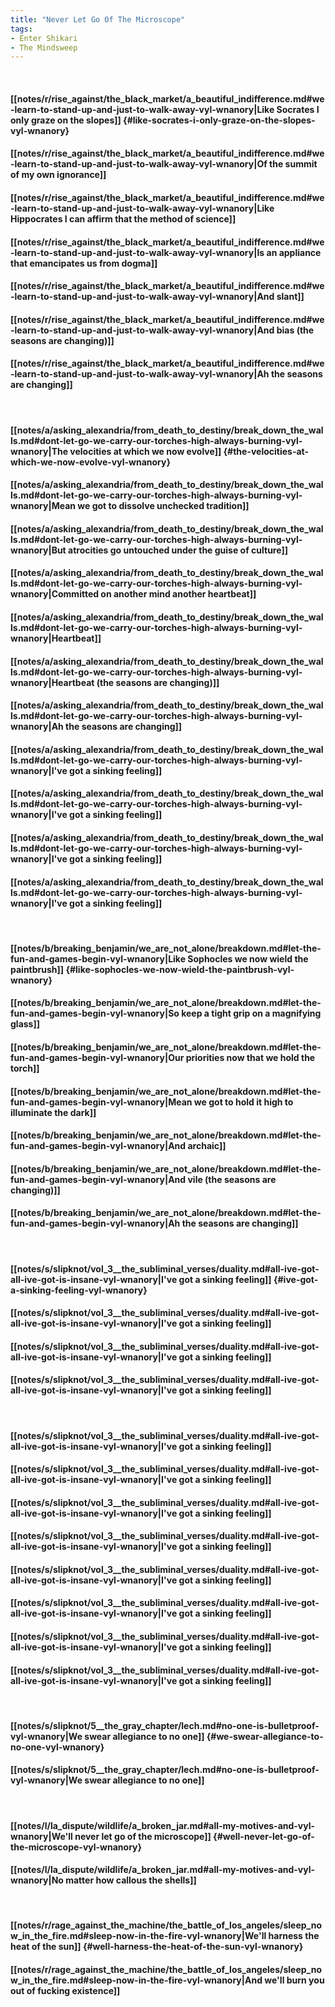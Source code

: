 ```yaml
---
title: "Never Let Go Of The Microscope"
tags:
- Enter Shikari
- The Mindsweep
---
```

&nbsp;
#### [[notes/r/rise_against/the_black_market/a_beautiful_indifference.md#we-learn-to-stand-up-and-just-to-walk-away-vyl-wnanory|Like Socrates I only graze on the slopes]] {#like-socrates-i-only-graze-on-the-slopes-vyl-wnanory}
#### [[notes/r/rise_against/the_black_market/a_beautiful_indifference.md#we-learn-to-stand-up-and-just-to-walk-away-vyl-wnanory|Of the summit of my own ignorance]]
#### [[notes/r/rise_against/the_black_market/a_beautiful_indifference.md#we-learn-to-stand-up-and-just-to-walk-away-vyl-wnanory|Like Hippocrates I can affirm that the method of science]]
#### [[notes/r/rise_against/the_black_market/a_beautiful_indifference.md#we-learn-to-stand-up-and-just-to-walk-away-vyl-wnanory|Is an appliance that emancipates us from dogma]]
#### [[notes/r/rise_against/the_black_market/a_beautiful_indifference.md#we-learn-to-stand-up-and-just-to-walk-away-vyl-wnanory|And slant]]
#### [[notes/r/rise_against/the_black_market/a_beautiful_indifference.md#we-learn-to-stand-up-and-just-to-walk-away-vyl-wnanory|And bias (the seasons are changing)]]
#### [[notes/r/rise_against/the_black_market/a_beautiful_indifference.md#we-learn-to-stand-up-and-just-to-walk-away-vyl-wnanory|Ah the seasons are changing]]
&nbsp;
#### [[notes/a/asking_alexandria/from_death_to_destiny/break_down_the_walls.md#dont-let-go-we-carry-our-torches-high-always-burning-vyl-wnanory|The velocities at which we now evolve]] {#the-velocities-at-which-we-now-evolve-vyl-wnanory}
#### [[notes/a/asking_alexandria/from_death_to_destiny/break_down_the_walls.md#dont-let-go-we-carry-our-torches-high-always-burning-vyl-wnanory|Mean we got to dissolve unchecked tradition]]
#### [[notes/a/asking_alexandria/from_death_to_destiny/break_down_the_walls.md#dont-let-go-we-carry-our-torches-high-always-burning-vyl-wnanory|But atrocities go untouched under the guise of culture]]
#### [[notes/a/asking_alexandria/from_death_to_destiny/break_down_the_walls.md#dont-let-go-we-carry-our-torches-high-always-burning-vyl-wnanory|Committed on another mind another heartbeat]]
#### [[notes/a/asking_alexandria/from_death_to_destiny/break_down_the_walls.md#dont-let-go-we-carry-our-torches-high-always-burning-vyl-wnanory|Heartbeat]]
#### [[notes/a/asking_alexandria/from_death_to_destiny/break_down_the_walls.md#dont-let-go-we-carry-our-torches-high-always-burning-vyl-wnanory|Heartbeat (the seasons are changing)]]
#### [[notes/a/asking_alexandria/from_death_to_destiny/break_down_the_walls.md#dont-let-go-we-carry-our-torches-high-always-burning-vyl-wnanory|Ah the seasons are changing]]
#### [[notes/a/asking_alexandria/from_death_to_destiny/break_down_the_walls.md#dont-let-go-we-carry-our-torches-high-always-burning-vyl-wnanory|I've got a sinking feeling]]
#### [[notes/a/asking_alexandria/from_death_to_destiny/break_down_the_walls.md#dont-let-go-we-carry-our-torches-high-always-burning-vyl-wnanory|I've got a sinking feeling]]
#### [[notes/a/asking_alexandria/from_death_to_destiny/break_down_the_walls.md#dont-let-go-we-carry-our-torches-high-always-burning-vyl-wnanory|I've got a sinking feeling]]
#### [[notes/a/asking_alexandria/from_death_to_destiny/break_down_the_walls.md#dont-let-go-we-carry-our-torches-high-always-burning-vyl-wnanory|I've got a sinking feeling]]
&nbsp;
#### [[notes/b/breaking_benjamin/we_are_not_alone/breakdown.md#let-the-fun-and-games-begin-vyl-wnanory|Like Sophocles we now wield the paintbrush]] {#like-sophocles-we-now-wield-the-paintbrush-vyl-wnanory}
#### [[notes/b/breaking_benjamin/we_are_not_alone/breakdown.md#let-the-fun-and-games-begin-vyl-wnanory|So keep a tight grip on a magnifying glass]]
#### [[notes/b/breaking_benjamin/we_are_not_alone/breakdown.md#let-the-fun-and-games-begin-vyl-wnanory|Our priorities now that we hold the torch]]
#### [[notes/b/breaking_benjamin/we_are_not_alone/breakdown.md#let-the-fun-and-games-begin-vyl-wnanory|Mean we got to hold it high to illuminate the dark]]
#### [[notes/b/breaking_benjamin/we_are_not_alone/breakdown.md#let-the-fun-and-games-begin-vyl-wnanory|And archaic]]
#### [[notes/b/breaking_benjamin/we_are_not_alone/breakdown.md#let-the-fun-and-games-begin-vyl-wnanory|And vile (the seasons are changing)]]
#### [[notes/b/breaking_benjamin/we_are_not_alone/breakdown.md#let-the-fun-and-games-begin-vyl-wnanory|Ah the seasons are changing]]
&nbsp;
#### [[notes/s/slipknot/vol_3__the_subliminal_verses/duality.md#all-ive-got-all-ive-got-is-insane-vyl-wnanory|I've got a sinking feeling]] {#ive-got-a-sinking-feeling-vyl-wnanory}
#### [[notes/s/slipknot/vol_3__the_subliminal_verses/duality.md#all-ive-got-all-ive-got-is-insane-vyl-wnanory|I've got a sinking feeling]]
#### [[notes/s/slipknot/vol_3__the_subliminal_verses/duality.md#all-ive-got-all-ive-got-is-insane-vyl-wnanory|I've got a sinking feeling]]
#### [[notes/s/slipknot/vol_3__the_subliminal_verses/duality.md#all-ive-got-all-ive-got-is-insane-vyl-wnanory|I've got a sinking feeling]]
&nbsp;
#### [[notes/s/slipknot/vol_3__the_subliminal_verses/duality.md#all-ive-got-all-ive-got-is-insane-vyl-wnanory|I've got a sinking feeling]]
#### [[notes/s/slipknot/vol_3__the_subliminal_verses/duality.md#all-ive-got-all-ive-got-is-insane-vyl-wnanory|I've got a sinking feeling]]
#### [[notes/s/slipknot/vol_3__the_subliminal_verses/duality.md#all-ive-got-all-ive-got-is-insane-vyl-wnanory|I've got a sinking feeling]]
#### [[notes/s/slipknot/vol_3__the_subliminal_verses/duality.md#all-ive-got-all-ive-got-is-insane-vyl-wnanory|I've got a sinking feeling]]
#### [[notes/s/slipknot/vol_3__the_subliminal_verses/duality.md#all-ive-got-all-ive-got-is-insane-vyl-wnanory|I've got a sinking feeling]]
#### [[notes/s/slipknot/vol_3__the_subliminal_verses/duality.md#all-ive-got-all-ive-got-is-insane-vyl-wnanory|I've got a sinking feeling]]
#### [[notes/s/slipknot/vol_3__the_subliminal_verses/duality.md#all-ive-got-all-ive-got-is-insane-vyl-wnanory|I've got a sinking feeling]]
#### [[notes/s/slipknot/vol_3__the_subliminal_verses/duality.md#all-ive-got-all-ive-got-is-insane-vyl-wnanory|I've got a sinking feeling]]
&nbsp;
#### [[notes/s/slipknot/5__the_gray_chapter/lech.md#no-one-is-bulletproof-vyl-wnanory|We swear allegiance to no one]] {#we-swear-allegiance-to-no-one-vyl-wnanory}
#### [[notes/s/slipknot/5__the_gray_chapter/lech.md#no-one-is-bulletproof-vyl-wnanory|We swear allegiance to no one]]
&nbsp;
#### [[notes/l/la_dispute/wildlife/a_broken_jar.md#all-my-motives-and-vyl-wnanory|We'll never let go of the microscope]] {#well-never-let-go-of-the-microscope-vyl-wnanory}
#### [[notes/l/la_dispute/wildlife/a_broken_jar.md#all-my-motives-and-vyl-wnanory|No matter how callous the shells]]
&nbsp;
#### [[notes/r/rage_against_the_machine/the_battle_of_los_angeles/sleep_now_in_the_fire.md#sleep-now-in-the-fire-vyl-wnanory|We'll harness the heat of the sun]] {#well-harness-the-heat-of-the-sun-vyl-wnanory}
#### [[notes/r/rage_against_the_machine/the_battle_of_los_angeles/sleep_now_in_the_fire.md#sleep-now-in-the-fire-vyl-wnanory|And we'll burn you out of fucking existence]]
